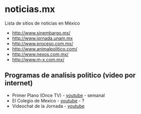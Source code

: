 # noticias.mx
Lista de sitios de noticias en México

* http://www.sinembargo.mx/
* http://www.jornada.unam.mx
* http://www.proceso.com.mx/
* http://www.animalpolitico.com/
* http://www.nexos.com.mx/
* http://www.m-x.com.mx/


## Programas de analisis politico (video por internet)
* Primer Plano (Once TV) - [youtube](https://www.youtube.com/playlist?list=PLrFkZrRQk9nmt__lwBI71or0CfyRFA1yG) - semanal
* El Colegio de Mexico - [youtube](https://www.youtube.com/user/VideosColmex/featured) - ?
* Videochat de la Jornada - [youtube](https://www.youtube.com/playlist?list=PL9iIHaq4XPPqvtjR_GRi52iy3QKQNqgt3)
